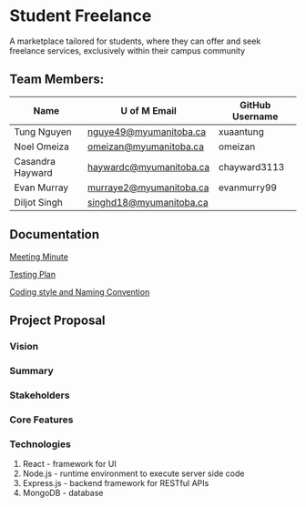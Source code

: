 # Student Freelance
A marketplace tailored for students, where they can offer and seek freelance services, exclusively within their campus community

## Team Members: 


| Name             | U of M Email            | GitHub Username |
|------------------|-------------------------|-----------------|
| Tung Nguyen      | nguye49@myumanitoba.ca  | xuaantung       |
| Noel Omeiza      | omeizan@myumanitoba.ca  | omeizan         |
| Casandra Hayward | haywardc@myumanitoba.ca | chayward3113    |
| Evan Murray      | murraye2@myumanitoba.ca | evanmurry99     |
| Diljot Singh     | singhd18@myumanitoba.ca |                 |

## Documentation 

[Meeting Minute](https://github.com/evanmurray99/avocado/wiki)

[Testing Plan](./docs/testing-plan.md)

[Coding style and Naming Convention](https://google.github.io/styleguide/jsguide.html)

## Project Proposal

### Vision

### Summary 


### Stakeholders


### Core Features

### Technologies
1. React - framework for UI
2. Node.js - runtime environment to execute server side code
3. Express.js - backend framework for RESTful APIs
4. MongoDB - database 





